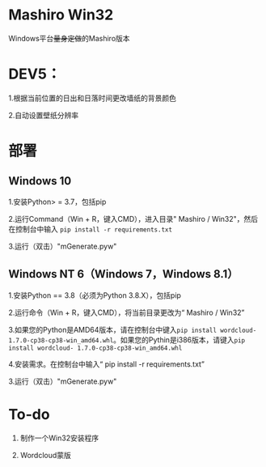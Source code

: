 # Mashiro Win32

Windows平台~~量身定做~~的Mashiro版本

# DEV5：

1.根据当前位置的日出和日落时间更改墙纸的背景颜色

2.自动设置壁纸分辨率

# 部署

## Windows 10

1.安装Python> = 3.7，包括pip

2.运行Command（Win + R，键入CMD），进入目录" Mashiro / Win32"，然后在控制台中输入 `pip install -r requirements.txt`

3.运行（双击）"mGenerate.pyw"

## Windows NT 6（Windows 7，Windows 8.1）

1.安装Python == 3.8（必须为Python 3.8.X），包括pip

2.运行命令（Win + R，键入CMD），将当前目录更改为“ Mashiro / Win32”

3.如果您的Python是AMD64版本，请在控制台中键入`pip install wordcloud-1.7.0-cp38-cp38-win_amd64.whl`。如果您的Pythin是i386版本，请键入`pip install wordcloud- 1.7.0-cp38-cp38-win_amd64.whl`

4.安装需求。在控制台中输入“ pip install -r requirements.txt”

3.运行（双击）"mGenerate.pyw"

# To-do

1. 制作一个Win32安装程序

2. Wordcloud蒙版